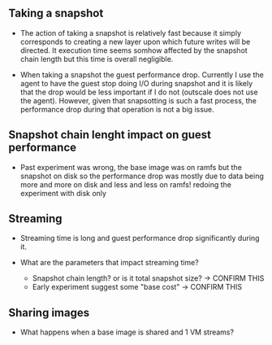 ## Taking a snapshot

- The action of taking a snapshot is relatively fast because it simply
  corresponds to creating a new layer upon which future writes will be directed.
  It execution time seems somhow affected by the snapshot chain length but
  this time is overall negligible.

- When taking a snapshot the guest performance drop. Currently I use the agent
  to have the guest stop doing I/O during snapshot and it is likely that the
  drop would be less important if I do not (outscale does not use the agent).
  However, given that snapsotting is such a fast process, the performance drop
  during that operation is not a big issue.

## Snapshot chain lenght impact on guest performance

- Past experiment was wrong, the base image was on ramfs but the snapshot on
  disk so the performance drop was mostly due to data being more and more on
  disk and less and less on ramfs! redoing the experiment with disk only

## Streaming

- Streaming time is long and guest performance drop significantly during it.

- What are the parameters that impact streaming time?
  - Snapshot chain length? or is it total snapshot size? -> CONFIRM THIS
  - Early experiment suggest some "base cost" -> CONFIRM THIS

## Sharing images

- What happens when a base image is shared and 1 VM streams?
